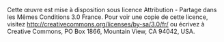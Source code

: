 Cette œuvre est mise à disposition sous licence Attribution -  Partage dans les Mêmes Conditions 3.0 France. Pour voir une copie de cette licence, visitez http://creativecommons.org/licenses/by-sa/3.0/fr/ ou écrivez à Creative Commons, PO Box 1866, Mountain View, CA 94042, USA.

